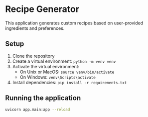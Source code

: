 # Recipe Generator

This application generates custom recipes based on user-provided ingredients and preferences.

## Setup

1. Clone the repository
2. Create a virtual environment: `python -m venv venv`
3. Activate the virtual environment: 
   - On Unix or MacOS: `source venv/bin/activate`
   - On Windows: `venv\Scripts\activate`
4. Install dependencies: `pip install -r requirements.txt`

## Running the application

```bash
uvicorn app.main:app --reload